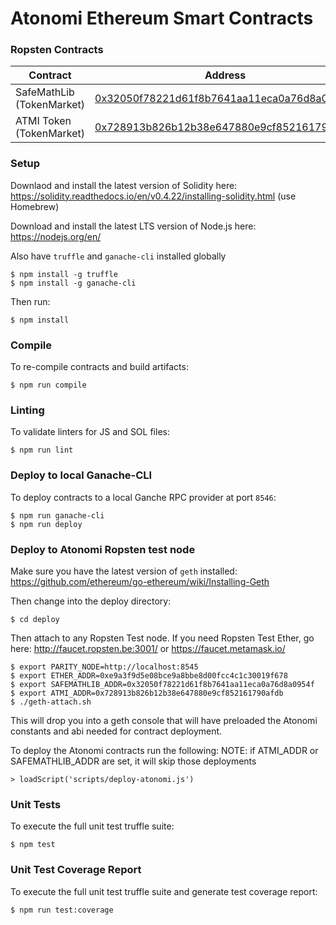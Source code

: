 # Atonomi Ethereum Smart Contracts

### Ropsten Contracts

| Contract  | Address |
| ------------- | ------------- |
| SafeMathLib (TokenMarket)  | [0x32050f78221d61f8b7641aa11eca0a76d8a0954f](https://ropsten.etherscan.io/address/0x32050f78221d61f8b7641aa11eca0a76d8a0954f#code)  |
| ATMI Token (TokenMarket)  | [0x728913b826b12b38e647880e9cf852161790afdb](https://ropsten.etherscan.io/address/0x728913b826b12b38e647880e9cf852161790afdb)  |


### Setup

Downlaod and install the latest version of Solidity here: https://solidity.readthedocs.io/en/v0.4.22/installing-solidity.html (use Homebrew)

Download and install the latest LTS version of Node.js here: https://nodejs.org/en/

Also have `truffle` and `ganache-cli` installed globally

```
$ npm install -g truffle
$ npm install -g ganache-cli
```

Then run: 

```
$ npm install
```

### Compile

To re-compile contracts and build artifacts:

```
$ npm run compile
```

### Linting

To validate linters for JS and SOL files:

```
$ npm run lint
```

### Deploy to local Ganache-CLI

To deploy contracts to a local Ganche RPC provider at port `8546`:

```
$ npm run ganache-cli
$ npm run deploy
```

### Deploy to Atonomi Ropsten test node

Make sure you have the latest version of `geth` installed: https://github.com/ethereum/go-ethereum/wiki/Installing-Geth

Then change into the deploy directory:

```
$ cd deploy
```

Then attach to any Ropsten Test node.  If you need Ropsten Test Ether, go here: http://faucet.ropsten.be:3001/ or https://faucet.metamask.io/

```
$ export PARITY_NODE=http://localhost:8545
$ export ETHER_ADDR=0xe9a3f9d5e08bce9a8bbe8d00fcc4c1c30019f678
$ export SAFEMATHLIB_ADDR=0x32050f78221d61f8b7641aa11eca0a76d8a0954f
$ export ATMI_ADDR=0x728913b826b12b38e647880e9cf852161790afdb
$ ./geth-attach.sh
```

This will drop you into a geth console that will have preloaded the Atonomi constants and abi needed for contract deployment.

To deploy the Atonomi contracts run the following: 
NOTE: if ATMI_ADDR or SAFEMATHLIB_ADDR are set, it will skip those deployments

```
> loadScript('scripts/deploy-atonomi.js')
```

### Unit Tests

To execute the full unit test truffle suite: 

```
$ npm test
```

### Unit Test Coverage Report

To execute the full unit test truffle suite and generate test coverage report:

```
$ npm run test:coverage
```

